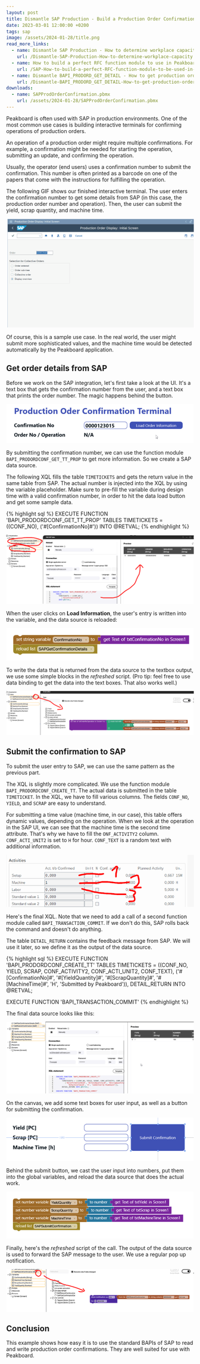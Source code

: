 ```yaml
---
layout: post
title: Dismantle SAP Production - Build a Production Order Confirmation Terminal with no code
date: 2023-03-01 12:00:00 +0200
tags: sap
image: /assets/2024-01-28/title.png
read_more_links:
  - name: Dismantle SAP Production - How to determine workplace capacity
    url: /Dismantle-SAP-Production-How-to-determine-workplace-capacity.html
  - name: How to build a perfect RFC function module to use in Peakboard
    url: /SAP-How-to-build-a-perfect-RFC-function-module-to-be-used-in-Peakboard.html
  - name: Dismantle BAPI_PRODORD_GET_DETAIL - How to get production order details from SAP
    url: /Dismantle-BAPI_PRODORD_GET_DETAIL-How-to-get-production-order-details-from-SAP.html
downloads:
  - name: SAPProdOrderConfirmation.pbmx
    url: /assets/2024-01-28/SAPProdOrderConfirmation.pbmx
---
```


Peakboard is often used with SAP in production environments. One of the most common use cases is building interactive terminals for confirming operations of production orders.

An operation of a production order might require multiple confirmations. For example, a confirmation might be needed for starting the operation, submitting an update, and confirming the operation.

Usually, the operator (end users) uses a confirmation number to submit the confirmation. This number is often printed as a barcode on one of the papers that come with the instructions for fulfilling the operation. 

The following GIF shows our finished interactive terminal. The user enters the confirmation number to get some details from SAP (in this case, the production order number and operation). Then, the user can submit the yield, scrap quantity, and machine time.

![image](/assets/2024-01-28/result.gif)

Of course, this is a sample use case. In the real world, the user might submit more sophisticated values, and the machine time would be detected automatically by the Peakboard application. 

## Get order details from SAP

Before we work on the SAP integration, let's first take a look at the UI. It's a text box that gets the confirmation number from the user, and a text box that prints the order number. The magic happens behind the button.

![image](/assets/2024-01-28/005.png)

By submitting the confirmation number, we can use the function module `BAPI_PRODORDCONF_GET_TT_PROP` to get more information. So we create a SAP data source.

The following XQL fills the table `TIMETICKETS` and gets the return value in the same table from SAP. The actual number is injected into the XQL by using the variable placeholder. Make sure to pre-fill the variable during design time with a valid confirmation number, in order to hit the data load button and get some sample data.

{% highlight sql %}
EXECUTE FUNCTION 'BAPI_PRODORDCONF_GET_TT_PROP'
   TABLES
      TIMETICKETS = ((CONF_NO),
         ('#[ConfirmationNo]#'))
      INTO @RETVAL;
{% endhighlight %}

![image](/assets/2024-01-28/010.png)

When the user clicks on **Load Information**, the user's entry is written into the variable, and the data source is reloaded:

![image](/assets/2024-01-28/020.png)

To write the data that is returned from the data source to the textbox output, we use some simple blocks in the *refreshed* script. (Pro tip: feel free to use data binding to get the data into the text boxes. That also works well.)

![image](/assets/2024-01-28/030.png)


## Submit the confirmation to SAP

To submit the user entry to SAP, we can use the same pattern as the previous part. 

The XQL is slightly more complicated. We use the function module `BAPI_PRODORDCONF_CREATE_TT`. The actual data is submitted in the table `TIMETICKET`. In the XQL, we have to fill various columns. The fields `CONF_NO`, `YIELD`, and `SCRAP` are easy to understand.

For submitting a time value (machine time, in our case), this table offers dynamic values, depending on the operation. When we look at the operation in the SAP UI, we can see that the machine time is the second time attribute. That's why we have to fill the `ONF_ACTIVITY2` column. `CONF_ACTI_UNIT2` is set to `H` for hour. `CONF_TEXT` is a random text with additional information.

![image](/assets/2024-01-28/040.png)

Here's the final XQL. Note that we need to add a call of a second function module called `BAPI_TRANSACTION_COMMIT`. If we don't do this, SAP rolls back the command and doesn't do anything.

The table `DETAIL_RETURN` contains the feedback message from SAP. We will use it later, so we define it as the output of the data source.

{% highlight sql %}
EXECUTE FUNCTION 'BAPI_PRODORDCONF_CREATE_TT'
   TABLES
      TIMETICKETS = ((CONF_NO, YIELD, SCRAP, CONF_ACTIVITY2, CONF_ACTI_UNIT2, CONF_TEXT),
         ('#[ConfirmationNo]#', '#[YieldQuantity]#', '#[ScrapQuantity]#', 
            '#[MachineTime]#', 'H', 'Submitted by Peakboard')),
      DETAIL_RETURN INTO @RETVAL;

EXECUTE FUNCTION 'BAPI_TRANSACTION_COMMIT'
{% endhighlight %}

The final data source looks like this:

![image](/assets/2024-01-28/045.png)

On the canvas, we add some text boxes for user input, as well as a button for submitting the confirmation.

![image](/assets/2024-01-28/050.png)

Behind the submit button, we cast the user input into numbers, put them into the global variables, and reload the data source that does the actual work.

![image](/assets/2024-01-28/060.png)

Finally, here's the *refreshed* script of the call. The output of the data source is used to forward the SAP message to the user. We use a regular pop up notification.

![image](/assets/2024-01-28/070.png)

## Conclusion

This example shows how easy it is to use the standard BAPIs of SAP to read and write production order confirmations. They are well suited for use with Peakboard.

